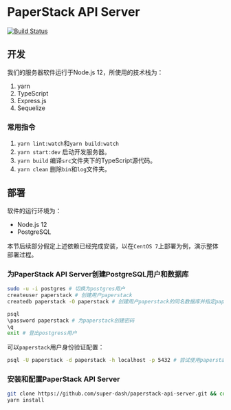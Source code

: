 # PaperStack API Server

[![Build Status](https://travis-ci.com/super-dash/paperstack-api-server.svg?branch=master)](https://travis-ci.com/super-dash/paperstack-api-server)

## 开发

我们的服务器软件运行于Node.js 12，所使用的技术栈为：

1. yarn
2. TypeScript
3. Express.js
4. Sequelize

### 常用指令

1. `yarn lint:watch`和`yarn build:watch`
2. `yarn start:dev` 启动开发服务器。
3. `yarn build` 编译`src`文件夹下的TypeScript源代码。
4. `yarn clean` 删除`bin`和`log`文件夹。

## 部署

软件的运行环境为：

- Node.js 12
- PostgreSQL

本节后续部分假定上述依赖已经完成安装，以在`CentOS 7`上部署为例，演示整体部署过程。

### 为PaperStack API Server创建PostgreSQL用户和数据库

```sh
sudo -u -i postgres # 切换为postgres用户
createuser paperstack # 创建用户paperstack
createdb paperstack -O paperstack # 创建用户paperstack的同名数据库并指定paperstack用户为Owner

psql
\password paperstack # 为paperstack创建密码
\q
exit # 登出postgress用户
```

可以`paperstack`用户身份验证配置：

```sh
psql -U paperstack -d paperstack -h localhost -p 5432 # 尝试使用paperstack用户身份登录
```

### 安装和配置PaperStack API Server

```sh
git clone https://github.com/super-dash/paperstack-api-server.git && cd paperstack-api-server
yarn install
```
